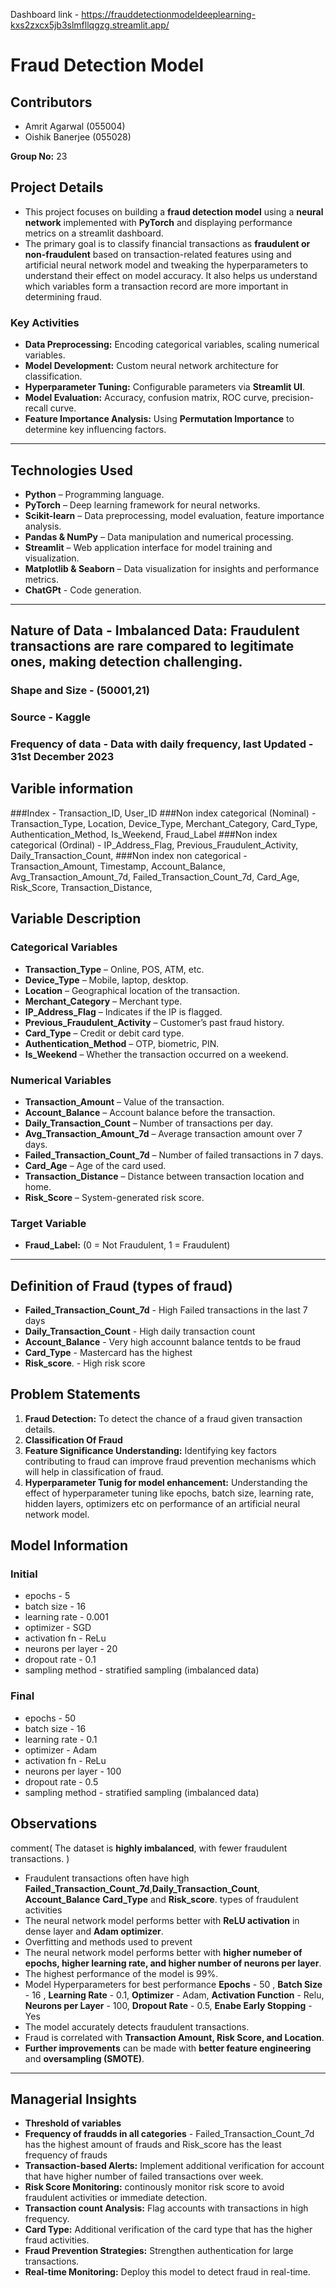 Dashboard link - https://frauddetectionmodeldeeplearning-kxs2zxcx5jb3slmfllqgzg.streamlit.app/

# Fraud Detection Model 

## **Contributors** 
- Amrit Agarwal (055004)
- Oishik Banerjee (055028)

**Group No:** 23

## Project Details  
- This project focuses on building a **fraud detection model** using a **neural network** implemented with **PyTorch** and displaying performance metrics on a        streamlit dashboard. 
- The primary goal is to classify financial transactions as **fraudulent or non-fraudulent** based on transaction-related features using and artificial neural        network model and tweaking the hyperparameters to understand their effect on model accuracy.  It also helps us understand which variables form a transaction 
  record are more important in determining fraud.

### Key Activities  
- **Data Preprocessing:** Encoding categorical variables, scaling numerical variables.  
- **Model Development:** Custom neural network architecture for classification.  
- **Hyperparameter Tuning:** Configurable parameters via **Streamlit UI**.  
- **Model Evaluation:** Accuracy, confusion matrix, ROC curve, precision-recall curve.  
- **Feature Importance Analysis:** Using **Permutation Importance** to determine key influencing factors.  

---

## Technologies Used  
- **Python** – Programming language.  
- **PyTorch** – Deep learning framework for neural networks.  
- **Scikit-learn** – Data preprocessing, model evaluation, feature importance analysis.  
- **Pandas & NumPy** – Data manipulation and numerical processing.  
- **Streamlit** – Web application interface for model training and visualization.  
- **Matplotlib & Seaborn** – Data visualization for insights and performance metrics.
- **ChatGPt** - Code generation. 

---


## Nature of Data -  **Imbalanced Data:** Fraudulent transactions are rare compared to legitimate ones, making detection challenging. 
### Shape and Size - (50001,21)
### Source - Kaggle
### Frequency of data - Data with daily frequency, last Updated - 31st December 2023

## Varible information
###Index - Transaction_ID, User_ID
###Non index categorical (Nominal) - Transaction_Type, Location, Device_Type, Merchant_Category, Card_Type, Authentication_Method, Is_Weekend, Fraud_Label
###Non index categorical (Ordinal) - IP_Address_Flag, Previous_Fraudulent_Activity, Daily_Transaction_Count,
###Non index non categorical - Transaction_Amount, Timestamp, Account_Balance, Avg_Transaction_Amount_7d, Failed_Transaction_Count_7d, Card_Age,  Risk_Score, Transaction_Distance, 

## Variable Description
 
### Categorical Variables 
- **Transaction_Type** – Online, POS, ATM, etc.  
- **Device_Type** – Mobile, laptop, desktop.  
- **Location** – Geographical location of the transaction.  
- **Merchant_Category** – Merchant type.  
- **IP_Address_Flag** – Indicates if the IP is flagged.  
- **Previous_Fraudulent_Activity** – Customer’s past fraud history.  
- **Card_Type** – Credit or debit card type.  
- **Authentication_Method** – OTP, biometric, PIN.  
- **Is_Weekend** – Whether the transaction occurred on a weekend.  

### Numerical Variables 
- **Transaction_Amount** – Value of the transaction.  
- **Account_Balance** – Account balance before the transaction.  
- **Daily_Transaction_Count** – Number of transactions per day.  
- **Avg_Transaction_Amount_7d** – Average transaction amount over 7 days.  
- **Failed_Transaction_Count_7d** – Number of failed transactions in 7 days.  
- **Card_Age** – Age of the card used.  
- **Transaction_Distance** – Distance between transaction location and home.  
- **Risk_Score** – System-generated risk score.  

### Target Variable  
- **Fraud_Label:** (0 = Not Fraudulent, 1 = Fraudulent)  

---

## Definition of Fraud (types of fraud)
- **Failed_Transaction_Count_7d** - High Failed transactions in the last 7 days
- **Daily_Transaction_Count**  - High daily transaction count
- **Account_Balance** - Very high accounnt balance tentds to be fraud
- **Card_Type** - Mastercard has the highest
- **Risk_score**. - High risk score 

## Problem Statements  
1. **Fraud Detection:** To detect the chance of a fraud given transaction details.
2. **Classification Of Fraud**  
5. **Feature Significance Understanding:** Identifying key factors contributing to fraud can improve fraud prevention mechanisms which will help in classification of fraud.  
6. **Hyperparameter Tunig for model enhancement:** Understanding the effect of hyperparameter tuning like epochs, batch size, learning rate, hidden layers, optimizers etc on performance 
   of an artificial neural network model.  

## Model Information
### Initial
  - epochs - 5
  - batch size - 16
  - learning rate - 0.001
  - optimizer - SGD
  - activation fn - ReLu
  - neurons per layer - 20
  - dropout rate - 0.1
  - sampling method - stratified sampling (imbalanced data)

### Final
  - epochs - 50
  - batch size - 16
  - learning rate - 0.1
  - optimizer - Adam
  - activation fn - ReLu
  - neurons per layer - 100
  - dropout rate - 0.5
  - sampling method - stratified sampling (imbalanced data)

## Observations 
comment( The dataset is **highly imbalanced**, with fewer fraudulent transactions. )
- Fraudulent transactions often have high **Failed_Transaction_Count_7d**,**Daily_Transaction_Count**, **Account_Balance** **Card_Type** and  **Risk_score**.  types of fraudulent activities 
- The neural network model performs better with **ReLU activation** in dense layer and **Adam optimizer**.
- Overfitting and methods used to prevent
- The neural network model performs better with **higher numeber of epochs, higher learning rate, and higher number of neurons per layer**. 
- The highest performance of the model is 99%.
- Model Hyperparameters for best performance     **Epochs** - 50 , **Batch Size** - 16 , **Learning Rate** - 0.1, **Optimizer** - Adam, **Activation Function** -     Relu, **Neurons per Layer** - 100, **Dropout Rate** - 0.5, **Enabe Early Stopping** - Yes
- The model accurately detects fraudulent transactions.  
- Fraud is correlated with **Transaction Amount, Risk Score, and Location**.  
- **Further improvements** can be made with **better feature engineering** and **oversampling (SMOTE)**.  

---

## Managerial Insights  
- **Threshold of variables**
- **Frequency of fraudds in all categories** - Failed_Transaction_Count_7d has the highest amount of frauds and Risk_score has the least frequency of frauds
- **Transaction-based Alerts:** Implement additional verification for account that have higher number of failed transactions over  week.
- **Risk Score Monitoring:** continously monitor risk score to avoid fraudulent activities or immediate detection.
- **Transaction count Analysis:** Flag accounts with transactions in high frequency.
- **Card Type:** Additional verification of the card type that has the higher fraud activities.
- **Fraud Prevention Strategies:** Strengthen authentication for large transactions.  
- **Real-time Monitoring:** Deploy this model to detect fraud in real-time.  



